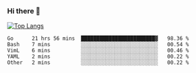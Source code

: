 ### Hi there 👋

<!--
**3Xpl0it3r/3Xpl0it3r** is a ✨ _special_ ✨ repository because its `README.md` (this file) appears on your GitHub profile.

Here are some ideas to get you started:

- 🔭 I’m currently working on ...
- 🌱 I’m currently learning ...
- 👯 I’m looking to collaborate on ...
- 🤔 I’m looking for help with ...
- 💬 Ask me about ...
- 📫 How to reach me: ...
- 😄 Pronouns: ...
- ⚡ Fun fact: ...
-->


[![Top Langs](https://github-readme-stats.vercel.app/api/top-langs/?username=3Xpl0it3r&layout=compact)](https://github.com/3Xpl0it3r/3Xpl0it3r)

<!--START_SECTION:waka-->
```text
Go      21 hrs 56 mins  ████████████████████████▓   98.36 % 
Bash    7 mins          ░░░░░░░░░░░░░░░░░░░░░░░░░   00.54 % 
VimL    6 mins          ░░░░░░░░░░░░░░░░░░░░░░░░░   00.46 % 
YAML    2 mins          ░░░░░░░░░░░░░░░░░░░░░░░░░   00.22 % 
Other   2 mins          ░░░░░░░░░░░░░░░░░░░░░░░░░   00.22 % 
```
<!--END_SECTION:waka-->
